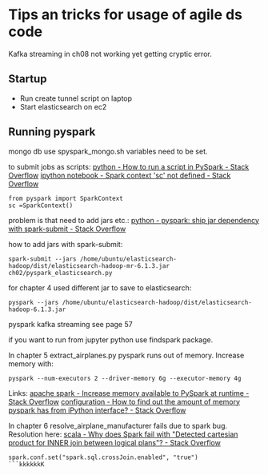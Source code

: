 # Tips an tricks for usage of agile ds code 

Kafka streaming in ch08 not working yet getting cryptic error. 

## Startup
* Run create tunnel script on laptop
* Start elasticsearch on ec2

## Running pyspark
mongo db use spyspark_mongo.sh variables need to be set.

to submit jobs as scripts:
[python - How to run a script in PySpark - Stack Overflow](https://stackoverflow.com/questions/40028919/how-to-run-a-script-in-pyspark)
[ipython notebook - Spark context 'sc' not defined - Stack Overflow](https://stackoverflow.com/questions/30763951/spark-context-sc-not-defined)
 ```
from pyspark import SparkContext
sc =SparkContext()
 ```
 problem is that need to add jars etc.:
 [python - pyspark: ship jar dependency with spark-submit - Stack Overflow](https://stackoverflow.com/questions/29433428/pyspark-ship-jar-dependency-with-spark-submit)
 
 how to add jars with spark-submit:

```
spark-submit --jars /home/ubuntu/elasticsearch-hadoop/dist/elasticsearch-hadoop-mr-6.1.3.jar ch02/pyspark_elasticsearch.py 
```
 
for chapter  4 used different jar to save to elasticsearch:

```
pyspark --jars /home/ubuntu/elasticsearch-hadoop/dist/elasticsearch-hadoop-6.1.3.jar
```
 
pyspark kafka streaming see page 57

if you want to run from jupyter python use findspark package.

In chapter 5 extract_airplanes.py pyspark runs out of memory. Increase memory with: 

```
pyspark --num-executors 2 --driver-memory 6g --executor-memory 4g
```

Links: [apache spark - Increase memory available to PySpark at runtime - Stack Overflow](https://stackoverflow.com/questions/31464727/increase-memory-available-to-pyspark-at-runtime)
[configuration - How to find out the amount of memory pyspark has from iPython interface? - Stack Overflow](https://stackoverflow.com/questions/29290573/how-to-find-out-the-amount-of-memory-pyspark-has-from-ipython-interface)

In chapter 6 resolve_airplane_manufacturer fails due to spark bug. Resolution here: [scala - Why does Spark fail with "Detected cartesian product for INNER join between logical plans"? - Stack Overflow](https://stackoverflow.com/questions/44762353/why-does-spark-fail-with-detected-cartesian-product-for-inner-join-between-logi) 

```
spark.conf.set("spark.sql.crossJoin.enabled", "true")
```kkkkkkK
